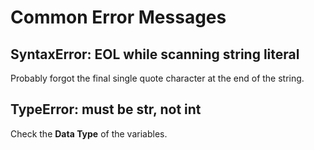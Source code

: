 # Common Error Messages
## **SyntaxError: EOL while scanning string literal**
Probably forgot the final single quote character at the end of the string.
## **TypeError: must be str, not int**
Check the **Data Type** of the variables.